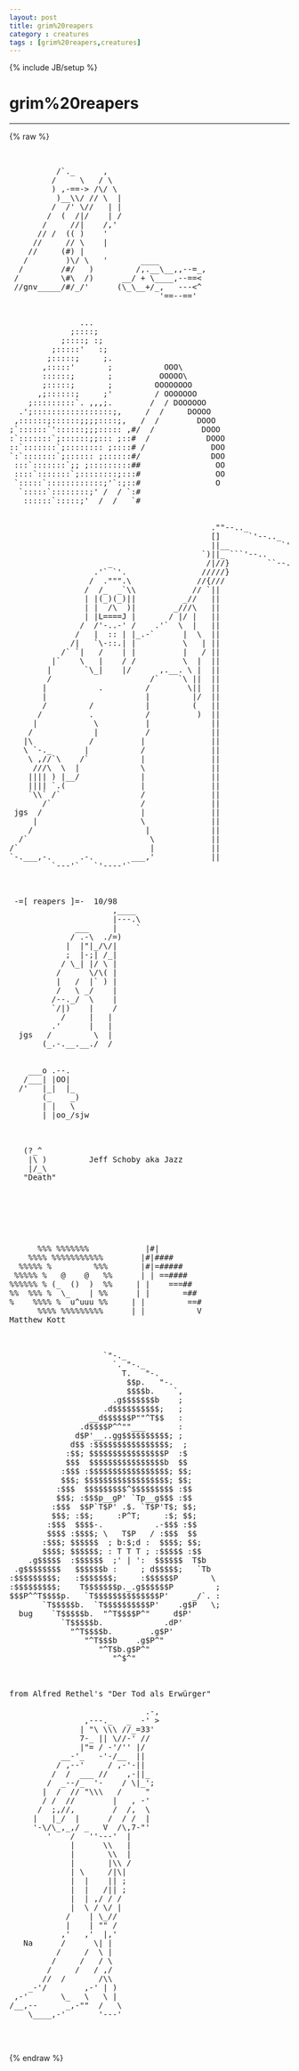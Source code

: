 ```yaml
---
layout: post
title: grim%20reapers
category : creatures
tags : [grim%20reapers,creatures]
---
```

{% include JB/setup %}
# grim%20reapers
---
{% raw %}
<pre>


          /`._      ,
         /     \   / \
         ) ,-==-&gt; /\/ \
          )__\\/ // \  |
         /  /&#039; \//   | |
        /  (  /|/    | /
       /     //|    /,&#039;
      // /  (( )    &#039;
     //     // \    |
    //     (#) |
   /        )\/ \   &#039;       ____
  /        /#/   )         /,.__\__,,--=_,
 /         \#\  /)      __/ + \____,--==&lt;
 //gnv_____/#/_/&#039;      (\_\__+/_,   ---&lt;^
                                &#039;==--==&#039;


               ...
             ;::::;
           ;::::; :;
         ;:::::&#039;   :;
        ;:::::;     ;.
       ,:::::&#039;       ;           OOO\
       ::::::;       ;          OOOOO\
       ;:::::;       ;         OOOOOOOO
      ,;::::::;     ;&#039;         / OOOOOOO
    ;:::::::::`. ,,,;.        /  / DOOOOOO
  .&#039;;:::::::::::::::::;,     /  /     DOOOO
 ,::::::;::::::;;;;::::;,   /  /        DOOO
;`::::::`&#039;::::::;;;::::: ,#/  /          DOOO
:`:::::::`;::::::;;::: ;::#  /            DOOO
::`:::::::`;:::::::: ;::::# /              DOO
`:`:::::::`;:::::: ;::::::#/               DOO
 :::`:::::::`;; ;:::::::::##                OO
 ::::`:::::::`;::::::::;:::#                OO
 `:::::`::::::::::::;&#039;`:;::#                O
  `:::::`::::::::;&#039; /  / `:#
   ::::::`:::::;&#039;  /  /   `#


                                           .&quot;&quot;--.._
                                           []      `&#039;--.._
                                           ||__           `&#039;-,
                                         `)||_ ```&#039;--..       \
                     _                    /|//}        ``--._  |
                  .&#039;` `&#039;.                /////}              `\/
                 /  .&quot;&quot;&quot;.\              //{///
                /  /_  _`\\            // `||
                | |(_)(_)||          _//   ||
                | |  /\  )|        _///\   ||
                | |L====J |       / |/ |   ||
               /  /&#039;-..-&#039; /    .&#039;`  \  |   ||
              /   |  :: | |_.-`      |  \  ||
             /|   `\-::.| |          \   | ||
           /` `|   /    | |          |   / ||
         |`    \   |    / /          \  |  ||
        |       `\_|    |/      ,.__. \ |  ||
        /                     /`    `\ ||  ||
       |           .         /        \||  ||
       |                     |         |/  ||
       /         /           |         (   ||
      /          .           /          )  ||
     |            \          |             ||
    /             |          /             ||
   |\            /          |              ||
   \ `-._       |           /              ||
    \ ,//`\    /`           |              ||
     ///\  \  |             \              ||
    |||| ) |__/             |              ||
    |||| `.(                |              ||
    `\\` /`                 /              ||
       /`                   /              ||
 jgs  /                     |              ||
     |                      \              ||
    /                        |             ||
  /`                          \            ||
/`                            |            ||
`-.___,-.      .-.        ___,&#039;            ||
         `---&#039;`   `&#039;----&#039;`



 -=[ reapers ]=-  10/98
                      ,____
                      |---.\
              ___     |    `
             / .-\  ./=)
            |  |&quot;|_/\/|
            ;  |-;| /_|
           / \_| |/ \ |
          /      \/\( |
          |   /  |` ) |
          /   \ _/    |
         /--._/  \    |
         `/|)    |    /
           /     |   |
         .&#039;      |   |
  jgs   /         \  |
       (_.-.__.__./  /


    ___o .--.
   /___| |OO|
  /&#039;   |_|  |_
       (_    _)
       | |   \
       | |oo_/sjw



   (?_^
    |\ )         Jeff Schoby aka Jazz
    |/_\
   &quot;Death&quot;







      %%% %%%%%%%            |#|
    %%%% %%%%%%%%%%%        |#|####
  %%%%% %         %%%       |#|=#####
 %%%%% %   @    @   %%      | | ==####
%%%%%% % (_  ()  )  %%     | |    ===##
%%  %%% %  \_    | %%      | |       =##
%    %%%% %  u^uuu %%     | |         ==#
      %%%% %%%%%%%%%      | |           V
Matthew Kott



                    `&quot;-._                    
                      `. &quot;-._                
                        T.   &quot;-.             
                         $$p.   &quot;-.          
                         $$$$b.    `,        
                      .g$$$$$$$b    ;        
                    .d$$$$$$$$$$;   ;        
                 __d$$$$$$P&quot;&quot;^T$$   :        
               .d$$$$P^^&quot;&quot;___       :        
              d$P&#039;__..gg$$$$$$$$$$; ;        
             d$$ :$$$$$$$$$$$$$$$$;  ;       
            :$$; $$$$$$$$$$$$$$$$P  :$       
            $$$  $$$$$$$$$$$$$$$$b  $$       
           :$$$ :$$$$$$$$$$$$$$$$$; $$;      
           $$$; $$$$$$$$$$$$$$$$$$; $$;      
          :$$$  $$$$$$$$$^$$$$$$$$$ :$$      
          $$$; :$$$p__gP&#039; `Tp__g$$$ :$$      
         :$$$  $$P`T$P&#039; .$. `T$P&#039;T$; $$;     
         $$$; :$$;     :P^T;     :$; $$;     
        :$$$  $$$$-.           .-$$$ :$$     
        $$$$ :$$$$; \   T$P   / :$$$  $$     
       :$$$; $$$$$$  ; b:$;d :  $$$$; $$;    
       $$$$; $$$$$$; : T T T ; :$$$$$ :$$    
    .g$$$$$  :$$$$$$  ;&#039; | &#039;:  $$$$$$  T$b   
 .g$$$$$$$$   $$$$$$b :     ; d$$$$$;   `Tb  
:$$$$$$$$$;   :$$$$$$$;     :$$$$$$P       \ 
:$$$$$$$$$;    T$$$$$$$p._.g$$$$$$P         ;
$$$P^^T$$$$p.   `T$$$$$$$$$$$$$$P&#039;     _/`. :
       `T$$$$$b.  `T$$$$$$$$$$P&#039;    .g$P   \;
  bug    `T$$$$$b.  &quot;^T$$$$P^&quot;     d$P&#039;      
           `T$$$$$b.             .dP&#039;        
             &quot;^T$$$$b.        .g$P&#039;          
                &quot;^T$$$b    .g$P^&quot;            
                   &quot;^T$b.g$P^&quot;               
                      &quot;^$^&quot;                  



from Alfred Rethel&#039;s &quot;Der Tod als Erwürger&quot;

                             .-,
                ,---._   _  -&#039; &gt;
               | &quot;\ \\\ //_=33&#039;
               7-_ || \//-&#039; //
               |&quot;= / -&#039;/&#039;&#039; |/
           __-&#039;_   -&#039;-/__  ||
          / ,--&#039;     / ,-&#039;-||
         /  /  ___ //    ,-||_
        /  _--/_  &#039;-    / \|_&#039;;
       |  /  // &quot;\\\   /     &quot;
       / /  //        |   , -&#039;
      /  ;,//,        /  /,  \
     |   |_/  |      /  / /  |
     &#039;-\/\_,_,/ _   V  /\,7-&quot;&#039;
        &#039;    /   &#039;&#039;---&#039;  |
             |      \\   |
             |       \\  |
             |       |\\ /
             | \     /|\|
             |  |    || ;
             |  |   /|| ;
             |  | ,/ / /
             |  \ / \/ |
            /    | \_//
            |    | &quot;&quot; /
           ,&#039;   ,&#039;  |,&#039;
   Na      /      \| |
          /     /  \ |
         /     /   / \
        /     /   / ,/
       //  /       /\\
    _-&#039;/        ,-&#039; | )
 ,-&#039;       \_   \   \ |
/__,--      _,-&quot;&quot;  /   \
    \____,-&#039;       &#039;---&#039;


 </pre>
{% endraw %}
